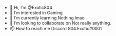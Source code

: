 - 👋 Hi, I’m @Exotic804
- 👀 I’m interested in Gaming
- 🌱 I’m currently learning Nothing lmao
- 💞️ I’m looking to collaborate on Not really anything.
- 📫 How to reach me Discord 804.Exotic#0001

<!---
Exotic804/Exotic804 is a ✨ special ✨ repository because its `README.md` (this file) appears on your GitHub profile.
You can click the Preview link to take a look at your changes.
--->
